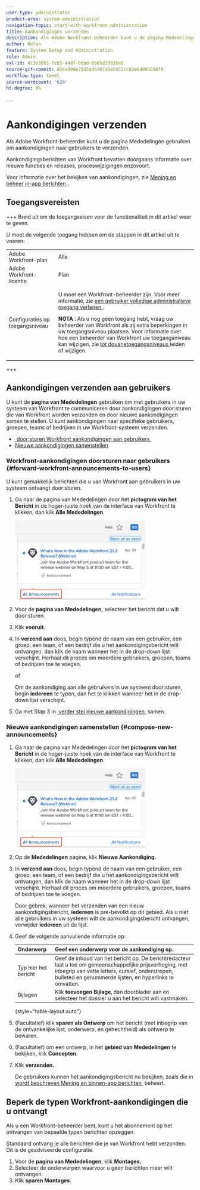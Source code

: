 ```yaml
---
user-type: administrator
product-area: system-administration
navigation-topic: start-with-workfront-administration
title: Aankondigingen verzenden
description: Als Adobe Workfront-beheerder kunt u de pagina Mededelingen gebruiken om aankondigingen naar gebruikers te verzenden.
author: Nolan
feature: System Setup and Administration
role: Admin
exl-id: 413e3051-fcb5-44d7-b6bd-6b05d39935e8
source-git-commit: d2ca099e78d5adb707a0a5a53ccb2e6dd06698f8
workflow-type: tm+mt
source-wordcount: '620'
ht-degree: 0%

---
```


# Aankondigingen verzenden

Als Adobe Workfront-beheerder kunt u de pagina Mededelingen gebruiken om aankondigingen naar gebruikers te verzenden.

Aankondigingsberichten van Workfront bevatten doorgaans informatie over nieuwe functies en releases, proceswijzigingen enzovoort.

Voor informatie over het bekijken van aankondigingen, zie [&#x200B; Mening en beheer in-app berichten &#x200B;](../../workfront-basics/using-notifications/view-and-manage-in-app-notifications.md).

## Toegangsvereisten

+++ Breid uit om de toegangseisen voor de functionaliteit in dit artikel weer te geven.

U moet de volgende toegang hebben om de stappen in dit artikel uit te voeren:

<table style="table-layout:auto"> 
 <col> 
 <col> 
 <tbody> 
  <tr> 
   <td role="rowheader">Adobe Workfront-plan</td> 
   <td>Alle</td> 
  </tr> 
  <tr> 
   <td role="rowheader">Adobe Workfront-licentie</td> 
   <td>Plan</td> 
  </tr> 
  <tr> 
   <td role="rowheader">Configuraties op toegangsniveau</td> 
   <td> <p>U moet een Workfront-beheerder zijn. Voor meer informatie, zie <a href="../../administration-and-setup/add-users/configure-and-grant-access/grant-a-user-full-administrative-access.md" class="MCXref xref"> een gebruiker volledige administratieve toegang verlenen </a>.</p> <p><b> NOTA </b>: Als u nog geen toegang hebt, vraag uw beheerder van Workfront als zij extra beperkingen in uw toegangsniveau plaatsen. Voor informatie over hoe een beheerder van Workfront uw toegangsniveau kan wijzigen, zie <a href="../../administration-and-setup/add-users/configure-and-grant-access/create-modify-access-levels.md" class="MCXref xref"> tot douanetoegangsniveaus </a> leiden of wijzigen.</p> </td> 
  </tr> 
 </tbody> 
</table>

+++

## Aankondigingen verzenden aan gebruikers

U kunt de **pagina van Mededelingen** gebruiken om met gebruikers in uw systeem van Workfront te communiceren door aankondigingen door:sturen die van Workfront worden verzonden en door nieuwe aankondigingen samen te stellen. U kunt aankondigingen naar specifieke gebruikers, groepen, teams of bedrijven in uw Workfront-systeem verzenden.

* [&#x200B; door:sturen Workfront aankondigingen aan gebruikers &#x200B;](#forward-workfront-announcements-to-users)
* [Nieuwe aankondigingen samenstellen](#compose-new-announcements)

### Workfront-aankondigingen doorsturen naar gebruikers {#forward-workfront-announcements-to-users}

U kunt gemakkelijk berichten die u van Workfront aan gebruikers in uw systeem ontvangt door:sturen.

1. Ga naar de pagina van Mededelingen door het **pictogram van het Bericht** in de hoger-juiste hoek van de interface van Workfront te klikken, dan klik **Alle Mededelingen**.

   ![&#x200B; Alle aankondigingen &#x200B;](assets/announcement-access-350x212.png)

1. Voor de **pagina van Mededelingen**, selecteer het bericht dat u wilt door:sturen.
1. Klik **vooruit**.
1. In **verzend aan** doos, begin typend de naam van een gebruiker, een groep, een team, of een bedrijf die u het aankondigingsbericht wilt ontvangen, dan klik de naam wanneer het in de drop-down lijst verschijnt. Herhaal dit proces om meerdere gebruikers, groepen, teams of bedrijven toe te voegen.

   of

   Om de aankondiging aan alle gebruikers in uw systeem door:sturen, begin **iedereen** te typen, dan het te klikken wanneer het in de drop-down lijst verschijnt.

1. Ga met Stap 3 in [&#x200B; verder stel nieuwe aankondigingen &#x200B;](#compose-new-announcements) samen.

### Nieuwe aankondigingen samenstellen {#compose-new-announcements}

1. Ga naar de pagina van Mededelingen door het **pictogram van het Bericht** in de hoger-juiste hoek van de interface van Workfront te klikken, dan klik **Alle Mededelingen**.

   ![&#x200B; Alle aankondigingen &#x200B;](assets/announcement-access-350x212.png)

1. Op de **Mededelingen** pagina, klik **Nieuwe Aankondiging.**

1. In **verzend aan** doos, begin typend de naam van een gebruiker, een groep, een team, of een bedrijf die u het aankondigingsbericht wilt ontvangen, dan klik de naam wanneer het in de drop-down lijst verschijnt. Herhaal dit proces om meerdere gebruikers, groepen, teams of bedrijven toe te voegen.

   Door gebrek, wanneer het verzenden van een nieuw aankondigingsbericht, **iedereen** is pre-bevolkt op dit gebied. Als u niet alle gebruikers in uw systeem wilt de aankondigingsbericht ontvangen, verwijder **iedereen** uit de lijst.

1. Geef de volgende aanvullende informatie op:

   | Onderwerp | Geef een onderwerp voor de aankondiging op. |
   |---|---|
   | Typ hier het bericht | Geef de inhoud van het bericht op. De berichtredacteur laat u toe om gemeenschappelijke prijsverhoging, met inbegrip van vette letters, cursief, onderstrepen, bulleted en genummerde lijsten, en hyperlinks te omvatten. |
   | Bijlagen | Klik **toevoegen Bijlage,** dan doorblader aan en selecteer het dossier u aan het bericht wilt vastmaken. |

   {style="table-layout:auto"}

1. (Facultatief) klik **sparen als Ontwerp** om het bericht (met inbegrip van de ontvankelijke lijst, onderwerp, en gehechtheid) als ontwerp te bewaren.

1. (Facultatief) om een ontwerp, in het **gebied van Mededelingen** te bekijken, klik **Concepten**.

1. Klik **verzenden.**

   De gebruikers kunnen het aankondigingsbericht nu bekijken, zoals die in [&#x200B; wordt beschreven Mening en binnen-app berichten &#x200B;](../../workfront-basics/using-notifications/view-and-manage-in-app-notifications.md) beheert.

## Beperk de typen Workfront-aankondigingen die u ontvangt

Als u een Workfront-beheerder bent, kunt u het abonnement op het ontvangen van bepaalde typen berichten opzeggen.

Standaard ontvang je alle berichten die je van Workfront hebt verzonden. Dit is de geadviseerde configuratie.

1. Voor de **pagina van Mededelingen**, klik **Montages.**
1. Selecteer de onderwerpen waarvoor u geen berichten meer wilt ontvangen.
1. Klik **sparen Montages.**
